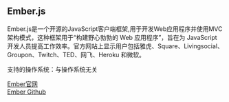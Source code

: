 ## Ember.js

Ember.js是一个开源的JavaScript客户端框架,用于开发Web应用程序并使用MVC架构模式，这种框架用于“构建野心勃勃的 Web 应用程序”，旨在为 JavaScript 开发人员提高工作效率。官方网站上显示用户包括雅虎、Square、Livingsocial、Groupon、Twitch、TED、网飞、Heroku 和微软。

支持的操作系统：与操作系统无关

[Ember官网](https://emberjs.com/)  
[Ember Github](https://github.com/emberjs/ember.js)  







